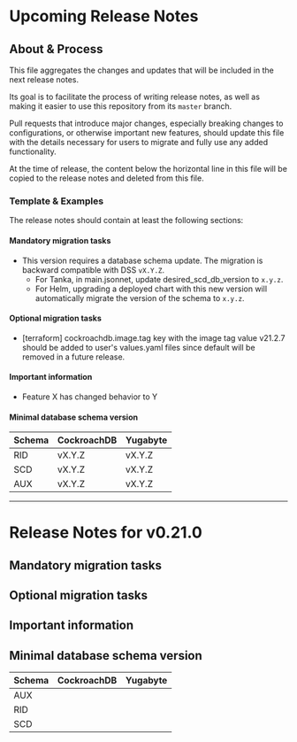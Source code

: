 # Upcoming Release Notes

## About & Process

This file aggregates the changes and updates that will be included in the next release notes.

Its goal is to facilitate the process of writing release notes, as well as making it easier to use this repository from its `master` branch.

Pull requests that introduce major changes, especially breaking changes to configurations, or otherwise important new features, should update this file
with the details necessary for users to migrate and fully use any added functionality.

At the time of release, the content below the horizontal line in this file will be copied to the release notes and deleted from this file.

### Template & Examples

The release notes should contain at least the following sections:

#### Mandatory migration tasks

* This version requires a database schema update. The migration is backward compatible with DSS `vX.Y.Z`. 
  * For Tanka, in main.jsonnet, update desired_scd_db_version to `x.y.z`.
  * For Helm, upgrading a deployed chart with this new version will automatically migrate the version of the schema to `x.y.z`.

#### Optional migration tasks

* [terraform] cockroachdb.image.tag key with the image tag value v21.2.7 should be added to user's values.yaml files since default will be removed 
  in a future release.

#### Important information

* Feature X has changed behavior to Y

#### Minimal database schema version

| Schema  | CockroachDB  | Yugabyte |
|---------|--------------|----------|
| RID     | vX.Y.Z       | vX.Y.Z   |
| SCD     | vX.Y.Z       | vX.Y.Z   |
| AUX     | vX.Y.Z       | vX.Y.Z   |

--------------------------------------------------------------------------------------------------------------------

# Release Notes for v0.21.0

## Mandatory migration tasks

## Optional migration tasks

## Important information

## Minimal database schema version

| Schema  | CockroachDB | Yugabyte |
|---------|-------------|----------|
| AUX     |             |          |
| RID     |             |          |
| SCD     |             |          |
